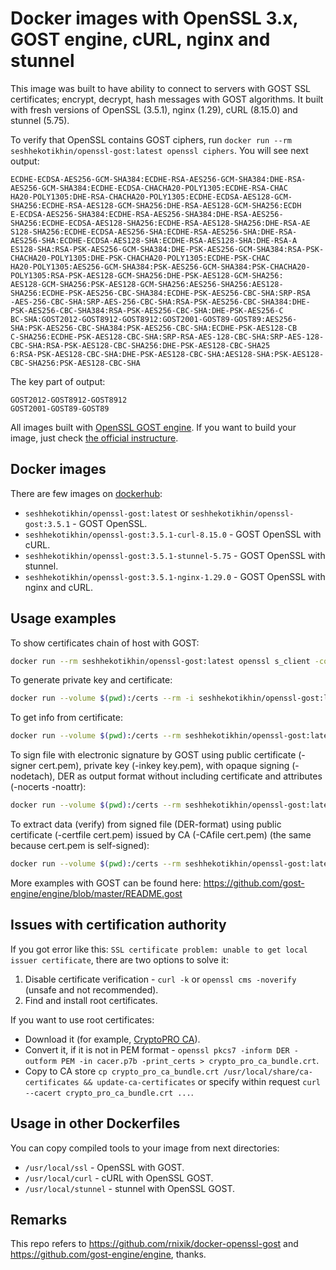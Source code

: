 # Docker images with OpenSSL 3.x, GOST engine, cURL, nginx and stunnel

This image was built to have ability to connect to servers with GOST SSL certificates; encrypt, decrypt, hash messages with GOST algorithms. It built with fresh versions of OpenSSL (3.5.1), nginx (1.29), cURL (8.15.0) and stunnel (5.75).

To verify that OpenSSL contains GOST ciphers, run `docker run --rm seshhekotikhin/openssl-gost:latest openssl ciphers`. You will see next output:
```
ECDHE-ECDSA-AES256-GCM-SHA384:ECDHE-RSA-AES256-GCM-SHA384:DHE-RSA-AES256-GCM-SHA384:ECDHE-ECDSA-CHACHA20-POLY1305:ECDHE-RSA-CHAC
HA20-POLY1305:DHE-RSA-CHACHA20-POLY1305:ECDHE-ECDSA-AES128-GCM-SHA256:ECDHE-RSA-AES128-GCM-SHA256:DHE-RSA-AES128-GCM-SHA256:ECDH
E-ECDSA-AES256-SHA384:ECDHE-RSA-AES256-SHA384:DHE-RSA-AES256-SHA256:ECDHE-ECDSA-AES128-SHA256:ECDHE-RSA-AES128-SHA256:DHE-RSA-AE
S128-SHA256:ECDHE-ECDSA-AES256-SHA:ECDHE-RSA-AES256-SHA:DHE-RSA-AES256-SHA:ECDHE-ECDSA-AES128-SHA:ECDHE-RSA-AES128-SHA:DHE-RSA-A
ES128-SHA:RSA-PSK-AES256-GCM-SHA384:DHE-PSK-AES256-GCM-SHA384:RSA-PSK-CHACHA20-POLY1305:DHE-PSK-CHACHA20-POLY1305:ECDHE-PSK-CHAC
HA20-POLY1305:AES256-GCM-SHA384:PSK-AES256-GCM-SHA384:PSK-CHACHA20-POLY1305:RSA-PSK-AES128-GCM-SHA256:DHE-PSK-AES128-GCM-SHA256:
AES128-GCM-SHA256:PSK-AES128-GCM-SHA256:AES256-SHA256:AES128-SHA256:ECDHE-PSK-AES256-CBC-SHA384:ECDHE-PSK-AES256-CBC-SHA:SRP-RSA
-AES-256-CBC-SHA:SRP-AES-256-CBC-SHA:RSA-PSK-AES256-CBC-SHA384:DHE-PSK-AES256-CBC-SHA384:RSA-PSK-AES256-CBC-SHA:DHE-PSK-AES256-C
BC-SHA:GOST2012-GOST8912-GOST8912:GOST2001-GOST89-GOST89:AES256-SHA:PSK-AES256-CBC-SHA384:PSK-AES256-CBC-SHA:ECDHE-PSK-AES128-CB
C-SHA256:ECDHE-PSK-AES128-CBC-SHA:SRP-RSA-AES-128-CBC-SHA:SRP-AES-128-CBC-SHA:RSA-PSK-AES128-CBC-SHA256:DHE-PSK-AES128-CBC-SHA25
6:RSA-PSK-AES128-CBC-SHA:DHE-PSK-AES128-CBC-SHA:AES128-SHA:PSK-AES128-CBC-SHA256:PSK-AES128-CBC-SHA
```

The key part of output:
```
GOST2012-GOST8912-GOST8912
GOST2001-GOST89-GOST89
```

All images built with [OpenSSL GOST engine](https://github.com/gost-engine/engine). If you want to build your image, just check [the official instructure](https://github.com/gost-engine/engine/blob/master/INSTALL.md).

## Docker images

There are few images on [dockerhub](https://hub.docker.com/r/seshhekotikhin/openssl-gost):
- `seshhekotikhin/openssl-gost:latest` or `seshhekotikhin/openssl-gost:3.5.1` - GOST OpenSSL.
- `seshhekotikhin/openssl-gost:3.5.1-curl-8.15.0` - GOST OpenSSL with cURL.
- `seshhekotikhin/openssl-gost:3.5.1-stunnel-5.75` - GOST OpenSSL with stunnel.
- `seshhekotikhin/openssl-gost:3.5.1-nginx-1.29.0` - GOST OpenSSL with nginx and cURL.

## Usage examples

To show certificates chain of host with GOST:
```bash
docker run --rm seshhekotikhin/openssl-gost:latest openssl s_client -connect alpha.demo.nbki.ru:443
```

To generate private key and certificate:
```bash
docker run --volume $(pwd):/certs --rm -i seshhekotikhin/openssl-gost:latest openssl req -x509 -newkey gost2001 -pkeyopt paramset:A -nodes -keyout /certs/key.pem -out certs/cert.pem
```

To get info from certificate:
```bash
docker run --volume $(pwd):/certs --rm seshhekotikhin/openssl-gost:latest openssl x509 -text -in /certs/cert.pem -noout
```

To sign file with electronic signature by GOST using public certificate (-signer cert.pem), private key (-inkey key.pem), with opaque signing (-nodetach), DER as output format without including certificate and attributes (-nocerts -noattr):
```bash
docker run --volume $(pwd):/certs --rm seshhekotikhin/openssl-gost:latest openssl cms -sign -signer /certs/cert.pem -inkey /certs/key.pem -binary -in /certs/text.txt -nodetach -outform DER -nocerts -noattr -out /certs/signed.sgn
```

To extract data (verify) from signed file (DER-format) using public certificate (-certfile cert.pem) issued by CA (-CAfile cert.pem) (the same because cert.pem is self-signed):
```bash
docker run --volume $(pwd):/certs --rm seshhekotikhin/openssl-gost:latest openssl cms -verify -in /certs/signed.sgn -certfile /certs/cert.pem -CAfile /certs/cert.pem -inform der -out /certs/data.txt
```

More examples with GOST can be found here: https://github.com/gost-engine/engine/blob/master/README.gost

## Issues with certification authority

If you got error like this: `SSL certificate problem: unable to get local issuer certificate`, there are two options to solve it:
1. Disable certificate verification - `curl -k` or `openssl cms -noverify` (unsafe and not recommended).
2. Find and install root certificates.

If you want to use root certificates:
- Download it (for example, [CryptoPRO CA](http://cpca.cryptopro.ru/cacer.p7b)).
- Convert it, if it is not in PEM format - `openssl pkcs7 -inform DER -outform PEM -in cacer.p7b -print_certs > crypto_pro_ca_bundle.crt`.
- Copy to CA store `cp crypto_pro_ca_bundle.crt /usr/local/share/ca-certificates && update-ca-certificates` or specify within request `curl --cacert crypto_pro_ca_bundle.crt ...`.

## Usage in other Dockerfiles

You can copy compiled tools to your image from next directories:
- `/usr/local/ssl` - OpenSSL with GOST.
- `/usr/local/curl` - cURL with OpenSSL GOST.
- `/usr/local/stunnel` - stunnel with OpenSSL GOST.

## Remarks

This repo refers to https://github.com/rnixik/docker-openssl-gost and https://github.com/gost-engine/engine, thanks.
